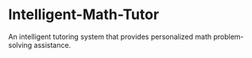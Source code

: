 # Intelligent-Math-Tutor
An intelligent tutoring system that provides personalized math problem-solving assistance.
